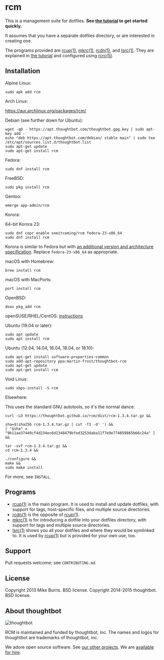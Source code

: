 rcm
===

This is a management suite for dotfiles. **See [the tutorial][rcm7] to get
started quickly.**

It assumes that you have a separate dotfiles directory, or are
interested in creating one.

The programs provided are [rcup(1)][rcup1], [mkrc(1)][mkrc1], [rcdn(1)][rcdn1],
and [lsrc(1)][lsrc1]. They are explained in [the tutorial][rcm7] and configured
using [rcrc(5)][rcrc5].

Installation
------------

Alpine Linux:

    sudo apk add rcm

Arch Linux:

  https://aur.archlinux.org/packages/rcm/

Debian (see further down for Ubuntu):

    wget -qO - https://apt.thoughtbot.com/thoughtbot.gpg.key | sudo apt-key add -
    echo "deb https://apt.thoughtbot.com/debian/ stable main" | sudo tee /etc/apt/sources.list.d/thoughtbot.list
    sudo apt-get update
    sudo apt-get install rcm

Fedora:

    sudo dnf install rcm

FreeBSD:

    sudo pkg install rcm

Gentoo:

    emerge app-admin/rcm

Korora:

  64-bit Korora 23:

    sudo dnf copr enable seeitcoming/rcm fedora-23-x86_64
    sudo dnf install rcm

  Korora is similar to Fedora but with [an additional version and architecture
  specification][copr-fedora-korora]. Replace `fedora-23-x86_64` as
  appropriate.

  [copr-fedora-korora]: https://kororaproject.org/about/news/when-adding-a-copr-repo-to-korora-fails

macOS with Homebrew:

    brew install rcm

macOS with MacPorts:

    port install rcm

OpenBSD:

    doas pkg_add rcm

openSUSE/RHEL/CentOS: [instructions](http://software.opensuse.org/download.html?project=utilities&package=rcm)

Ubuntu (19.04 or later):

    sudo apt update
    sudo apt install rcm

Ubuntu (12.04, 14.04, 16.04, 18.04, or 18.10):

    sudo apt-get install software-properties-common
    sudo add-apt-repository ppa:martin-frost/thoughtbot-rcm
    sudo apt-get update
    sudo apt-get install rcm

Void Linux:

    sudo xbps-install -S rcm

Elsewhere:

This uses the standard GNU autotools, so it's the normal dance:

    curl -LO https://thoughtbot.github.io/rcm/dist/rcm-1.3.4.tar.gz &&

    sha=$(sha256 rcm-1.3.4.tar.gz | cut -f1 -d' ') &&
    [ "$sha" = "9b11ae37449cf4d234ec6d1348479bfed3253daba11f7e9e774059865b66c24a" ] &&

    tar -xvf rcm-1.3.4.tar.gz &&
    cd rcm-1.3.4 &&

    ./configure &&
    make &&
    sudo make install

For more, see `INSTALL`.

Programs
--------

* [rcup(1)][rcup1] is the main program. It is used to install and update
  dotfiles, with support for tags, host-specific files, and multiple source
  directories.
* [rcdn(1)][rcdn1] is the opposite of [rcup(1)][rcup1].
* [mkrc(1)][mkrc1] is for introducing a dotfile into your dotfiles directory,
  with support for tags and multiple source directories.
* [lsrc(1)][lsrc1] shows you all your dotfiles and where they would be
  symlinked to. It is used by [rcup(1)][rcup1] but is provided for your own
  use, too.

[rcup1]: http://thoughtbot.github.io/rcm/rcup.1.html
[mkrc1]: http://thoughtbot.github.io/rcm/mkrc.1.html
[rcdn1]: http://thoughtbot.github.io/rcm/rcdn.1.html
[lsrc1]: http://thoughtbot.github.io/rcm/lsrc.1.html
[rcm7]: http://thoughtbot.github.io/rcm/rcm.7.html
[rcrc5]: http://thoughtbot.github.io/rcm/rcrc.5.html

Support
-------

Pull requests welcome; see `CONTRIBUTING.md`.

License
-------

Copyright 2013 Mike Burns. BSD license.
Copyright 2014-2015 thoughtbot. BSD license.

## About thoughtbot

![thoughtbot](http://presskit.thoughtbot.com/images/thoughtbot-logo-for-readmes.svg)

RCM is maintained and funded by thoughtbot, inc.
The names and logos for thoughtbot are trademarks of thoughtbot, inc.

We adore open source software.
See [our other projects][community].
We are [available for hire][hire].

[community]: https://thoughtbot.com/community?utm_source=github
[hire]: https://thoughtbot.com/hire-us?utm_source=github

